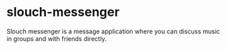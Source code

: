 # slouch-messenger
Slouch messenger is a message application where you can discuss music in groups and with friends directly.

